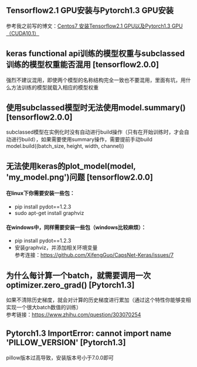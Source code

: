 ## Tensorflow2.1 GPU安装与Pytorch1.3 GPU安装
参考我之前写的博文：[Centos7 安装Tensorflow2.1 GPU以及Pytorch1.3 GPU（CUDA10.1）](https://blog.csdn.net/qq_37541097/article/details/103933366)


## keras functional api训练的模型权重与subclassed训练的模型权重能否混用 [tensorflow2.0.0]
强烈不建议混用，即使两个模型的名称结构完全一致也不要混用，里面有坑，用什么方法训练的模型就载入相应的模型权重


## 使用subclassed模型时无法使用model.summary() [tensorflow2.0.0]
subclassed模型在实例化时没有自动进行build操作（只有在开始训练时，才会自动进行build），如果需要使用summary操作，需要提前手动build  
model.build((batch_size, height, width, channel))


## 无法使用keras的plot_model(model, 'my_model.png')问题 [tensorflow2.0.0]
#### 在linux下你需要安装一些包：
* pip install pydot==1.2.3
* sudo apt-get install graphviz   
#### 在windows中，同样需要安装一些包（windows比较麻烦）：
* pip install pydot==1.2.3
* 安装graphviz，并添加相关环境变量  
参考连接：https://github.com/XifengGuo/CapsNet-Keras/issues/7

## 为什么每计算一个batch，就需要调用一次optimizer.zero_grad() [Pytorch1.3]   
如果不清除历史梯度，就会对计算的历史梯度进行累加（通过这个特性你能够变相实现一个很大batch数值的训练）   
参考链接：https://www.zhihu.com/question/303070254    

## Pytorch1.3 ImportError: cannot import name 'PILLOW_VERSION' [Pytorch1.3]  
pillow版本过高导致，安装版本号小于7.0.0即可
